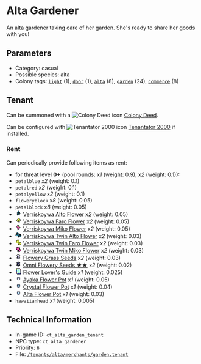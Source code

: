 # Alta Gardener

An alta gardener taking care of her garden. She's ready to share her goods with you!

## Parameters

- Category: casual
- Possible species: alta
- Colony tags: [`light`](https://ceterai.github.io/MyEnternia/Wiki/Tags/Light) (1), [`door`](https://ceterai.github.io/MyEnternia/Wiki/Tags/Door) (1), [`alta`](https://ceterai.github.io/MyEnternia/Wiki/Tags/Alta) (8), [`garden`](https://ceterai.github.io/MyEnternia/Wiki/Tags/Garden) (24), [`commerce`](https://ceterai.github.io/MyEnternia/Wiki/Tags/Commerce) (8)

## Tenant

Can be summoned with a <img src="https://starbounder.org/mediawiki/images/9/93/Colony_Deed.gif" alt="Colony Deed icon" width="9.6" height="15"/> [Colony Deed](https://starbounder.org/Colony_Deed).

Can be configured with <img src="https://steamuserimages-a.akamaihd.net/ugc/920304477977773128/D47BB0FD18E520B722C013CEDE14AC017779D44C/" alt="Tenantator 2000 icon" width="16" height="16"/> [Tenantator 2000](https://steamcommunity.com/sharedfiles/filedetails/?id=1405753979) if installed.

### Rent

Can periodically provide following items as rent:

- for threat level **0+** (pool rounds: x*1* (weight: 0.9), x*2* (weight: 0.1)):
- `petalblue` x*2* (weight: 0.1)
- `petalred` x*2* (weight: 0.1)
- `petalyellow` x*2* (weight: 0.1)
- `floweryblock` x*8* (weight: 0.05)
- `petalblock` x*8* (weight: 0.05)
- <img src="https://raw.githubusercontent.com/Ceterai/Enternia/main/objects/biome/alterash/koywa/flowers/alto/icon.png" alt="Verriskoywa Alto Flower icon" loading="lazy" width="auto" height="16px"/> [Verriskoywa Alto Flower](https://ceterai.github.io/MyEnternia/Wiki/VerriskoywaAltoFlower) x*2* (weight: 0.05)
- <img src="https://raw.githubusercontent.com/Ceterai/Enternia/main/objects/biome/alterash/koywa/flowers/faro/icon.png" alt="Verriskoywa Faro Flower icon" loading="lazy" width="auto" height="16px"/> [Verriskoywa Faro Flower](https://ceterai.github.io/MyEnternia/Wiki/VerriskoywaFaroFlower) x*2* (weight: 0.05)
- <img src="https://raw.githubusercontent.com/Ceterai/Enternia/main/objects/biome/alterash/koywa/flowers/miko/icon.png" alt="Verriskoywa Miko Flower icon" loading="lazy" width="auto" height="16px"/> [Verriskoywa Miko Flower](https://ceterai.github.io/MyEnternia/Wiki/VerriskoywaMikoFlower) x*2* (weight: 0.05)
- <img src="https://raw.githubusercontent.com/Ceterai/Enternia/main/objects/biome/alterash/koywa/flowers/alto_twin/icon.png" alt="Verriskoywa Twin Alto Flower icon" loading="lazy" width="auto" height="16px"/> [Verriskoywa Twin Alto Flower](https://ceterai.github.io/MyEnternia/Wiki/VerriskoywaTwinAltoFlower) x*2* (weight: 0.03)
- <img src="https://raw.githubusercontent.com/Ceterai/Enternia/main/objects/biome/alterash/koywa/flowers/faro_twin/icon.png" alt="Verriskoywa Twin Faro Flower icon" loading="lazy" width="auto" height="16px"/> [Verriskoywa Twin Faro Flower](https://ceterai.github.io/MyEnternia/Wiki/VerriskoywaTwinFaroFlower) x*2* (weight: 0.03)
- <img src="https://raw.githubusercontent.com/Ceterai/Enternia/main/objects/biome/alterash/koywa/flowers/miko_twin/icon.png" alt="Verriskoywa Twin Miko Flower icon" loading="lazy" width="auto" height="16px"/> [Verriskoywa Twin Miko Flower](https://ceterai.github.io/MyEnternia/Wiki/VerriskoywaTwinMikoFlower) x*2* (weight: 0.03)
- <img src="https://raw.githubusercontent.com/Ceterai/Enternia/main/items/active/alta/tools/plant/ct_flowery_grass_seeds.png" alt="Flowery Grass Seeds icon" loading="lazy" width="auto" height="16px"/> [Flowery Grass Seeds](https://ceterai.github.io/MyEnternia/Wiki/FloweryGrassSeeds) x*2* (weight: 0.03)
- <img src="https://raw.githubusercontent.com/Ceterai/Enternia/main/items/active/alta/tools/plant/omni/ct_flowery_grass_seeds.png" alt="Omni Flowery Seeds ★★ icon" loading="lazy" width="auto" height="16px"/> [Omni Flowery Seeds ★★](https://ceterai.github.io/MyEnternia/Wiki/OmniFlowerySeeds) x*2* (weight: 0.02)
- <img src="https://raw.githubusercontent.com/Ceterai/Enternia/main/codex/alta/ebook/gyera.png" alt="Flower Lover's Guide icon" loading="lazy" width="auto" height="16px"/> [Flower Lover's Guide](https://ceterai.github.io/MyEnternia/Wiki/FlowerLover'sGuide) x*1* (weight: 0.025)
- <img src="https://raw.githubusercontent.com/Ceterai/Enternia/main/objects/alta/special/tools/pots/basic/icon.png" alt="Ayaka Flower Pot icon" loading="lazy" width="auto" height="16px"/> [Ayaka Flower Pot](https://ceterai.github.io/MyEnternia/Wiki/AyakaFlowerPot) x*1* (weight: 0.05)
- <img src="https://raw.githubusercontent.com/Ceterai/Enternia/main/objects/alta/special/tools/pots/calin/icon.png" alt="Crystal Flower Pot icon" loading="lazy" width="auto" height="16px"/> [Crystal Flower Pot](https://ceterai.github.io/MyEnternia/Wiki/CrystalFlowerPot) x*1* (weight: 0.04)
- <img src="https://raw.githubusercontent.com/Ceterai/Enternia/main/objects/alta/special/tools/pots/alta/icon.png" alt="Alta Flower Pot icon" loading="lazy" width="auto" height="16px"/> [Alta Flower Pot](https://ceterai.github.io/MyEnternia/Wiki/AltaFlowerPot) x*1* (weight: 0.03)
- `hawaiianhead` x*1* (weight: 0.005)

## Technical Information

- In-game ID: `ct_alta_garden_tenant`
- NPC type: `ct_alta_gardener`
- Priority: `6`
- File: [`/tenants/alta/merchants/garden.tenant`](https://github.com/Ceterai/Enternia/blob/main/tenants/alta/merchants/garden.tenant)
